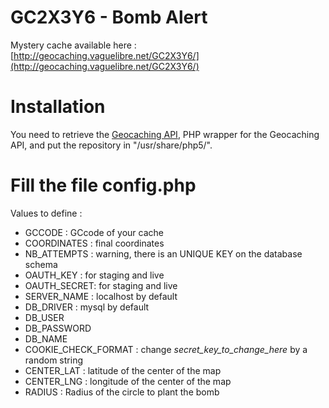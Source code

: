 GC2X3Y6 - Bomb Alert
====================

Mystery cache available here : [http://geocaching.vaguelibre.net/GC2X3Y6/](http://geocaching.vaguelibre.net/GC2X3Y6/)

Installation
============

You need to retrieve the [Geocaching API](https://github.com/Surfoo/geocaching-api), PHP wrapper for the Geocaching API, and put the repository in "/usr/share/php5/".

Fill the file config.php
========================

Values to define :
* GCCODE      : GCcode of your cache
* COORDINATES : final coordinates
* NB_ATTEMPTS : warning, there is an UNIQUE KEY on the database schema
* OAUTH_KEY   : for staging and live
* OAUTH_SECRET: for staging and live
* SERVER_NAME : localhost by default
* DB_DRIVER   : mysql by default
* DB_USER
* DB_PASSWORD
* DB_NAME
* COOKIE_CHECK_FORMAT : change *secret_key_to_change_here* by a random string
* CENTER_LAT  : latitude of the center of the map
* CENTER_LNG  : longitude of the center of the map
* RADIUS      : Radius of the circle to plant the bomb
